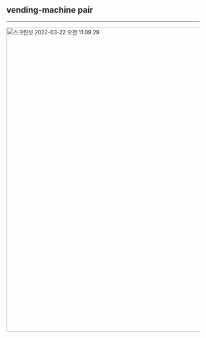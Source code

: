 ## vending-machine pair
---

<img width="794" alt="스크린샷 2022-03-22 오전 11 09 29" src="https://user-images.githubusercontent.com/68001045/160872388-85750929-8a4a-4fcc-87d1-49e2bba8e216.png">

